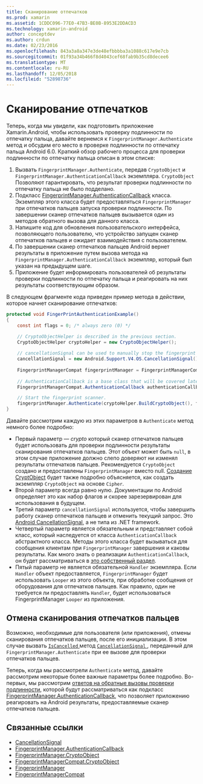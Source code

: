```yaml
---
title: Сканирование отпечатков
ms.prod: xamarin
ms.assetid: 1CDDC096-77E0-47B3-BE0B-8953E2DDACD3
ms.technology: xamarin-android
author: conceptdev
ms.author: crdun
ms.date: 02/23/2016
ms.openlocfilehash: 843a3a8a347e3de48efbbbba3a1088c617e9e7cb
ms.sourcegitcommit: 01f93a34b466f8d4043cef68fab9b35cd8decee6
ms.translationtype: MT
ms.contentlocale: ru-RU
ms.lasthandoff: 12/05/2018
ms.locfileid: "52898736"
---
```

# <a name="scanning-for-fingerprints"></a>Сканирование отпечатков

Теперь, когда мы увидели, как подготовить приложение Xamarin.Android, чтобы использовать проверку подлинности по отпечатку пальца, давайте вернемся к `FingerprintManager.Authenticate` метод и обсудим его место в проверке подлинности по отпечатку пальца Android 6.0. Краткий обзор рабочего процесса для проверки подлинности по отпечатку пальца описан в этом списке:

1. Вызвать `FingerprintManager.Authenticate`, передав `CryptoObject` и `FingerprintManager.AuthenticationCallback` экземпляра. `CryptoObject` Позволяют гарантировать, что результат проверки подлинности по отпечатку пальца не было подделано. 
2. Подкласс [FingerprintManager.AuthenticationCallback](http://developer.android.com/reference/android/hardware/fingerprint/FingerprintManager.AuthenticationCallback.html) класса. Экземпляр этого класса будет предоставляться `FingerprintManager` при отпечатков пальцев запуска проверки подлинности. По завершении сканер отпечатков пальцев вызывается один из методов обратного вызова для данного класса.
3. Напишите код для обновления пользовательского интерфейса, позволяющего пользователю, что устройство запущен сканер отпечатков пальцев и ожидает взаимодействия с пользователем. 
4. По завершении сканер отпечатков пальцев Android вернет результаты в приложение путем вызова метода на `FingerprintManager.AuthenticationCallback` экземпляр, который был указан на предыдущем шаге.
5. Приложение будет информировать пользователей об результаты проверки подлинности по отпечатку пальца и реагировать на них результаты соответствующим образом. 

В следующем фрагменте кода приведен пример метода в действии, которое начнет сканирование отпечатков:

```csharp
protected void FingerPrintAuthenticationExample()
{
    const int flags = 0; /* always zero (0) */

    // CryptoObjectHelper is described in the previous section.
    CryptoObjectHelper cryptoHelper = new CryptoObjectHelper();    
    
    // cancellationSignal can be used to manually stop the fingerprint scanner. 
    cancellationSignal = new Android.Support.V4.OS.CancellationSignal();
    
    FingerprintManagerCompat fingerprintManager = FingerprintManagerCompat.From(this);
    
    // AuthenticationCallback is a base class that will be covered later on in this guide.
    FingerprintManagerCompat.AuthenticationCallback authenticationCallback = new MyAuthCallbackSample(this);

    // Start the fingerprint scanner.
    fingerprintManager.Authenticate(cryptoHelper.BuildCryptoObject(), flags, cancellationSignal, authenticationCallback, null);
}
```

Давайте рассмотрим каждую из этих параметров в `Authenticate` метод немного более подробно:

* Первый параметр — _crypto_ который сканер отпечатков пальцев будет использовать для проверки подлинности результаты сканирования отпечатков пальцев. Этот объект может быть `null`, в этом случае приложение должно слепо доверяют ни изменял результаты отпечатков пальцев. Рекомендуется `CryptoObject` создано и предоставлены `FingerprintManager` вместо null. [Создание CryptObject](~/android/platform/fingerprint-authentication/creating-a-cryptoobject.md) будет также подробно объясняется, как создать экземпляр `CryptoObject` на основе `Cipher`.
* Второй параметр всегда равно нулю. Документации по Android определяет это как набор флагов и скорее зарезервирован для использования в будущем. 
* Третий параметр `cancellationSignal` используется, чтобы завершить работу сканер отпечатков пальцев и отменить текущий запрос. Это [Android CancellationSignal](http://developer.android.com/reference/android/os/CancellationSignal.html), а не типа из .NET framework.
* Четвертый параметр является обязательным и представляет собой класс, который наследуется от класса `AuthenticationCallback` абстрактного класса. Методы этого класса будет вызываться для сообщения клиентам при `FingerprintManager` завершения и каковы результаты. Как много знать о реализации `AuthenticationCallback`, он будет рассматриваться в [это собственный раздел](~/android/platform/fingerprint-authentication/fingerprint-authentication-callbacks.md).
* Пятый параметр не является обязательной `Handler` экземпляра. Если `Handler` объект предоставляется, `FingerprintManager` будет использовать `Looper` из этого объекта, при обработке сообщения от оборудования для отпечатков пальцев. Как правило, один не требуется ли предоставлять `Handler`, будет использоваться FingerprintManager `Looper` из приложения.

## <a name="cancelling-a-fingerprint-scan"></a>Отмена сканирования отпечатков пальцев

Возможно, необходимые для пользователя (или приложения), отмены сканирования отпечатков пальцев, после его инициализации. В этом случае вызвать [ `IsCancelled` ](http://developer.android.com/reference/android/os/CancellationSignal.html#isCanceled()) метод [ `CancellationSignal` ](http://developer.android.com/reference/android/os/CancellationSignal.html) , переданный для `FingerprintManager.Authenticate` при ее вызове для проверки отпечатков пальцев.

Теперь, когда мы рассмотрели `Authenticate` метод, давайте рассмотрим некоторые более важные параметры более подробно. Во-первых, мы рассмотрим [ответов на обратные вызовы проверки подлинности](~/android/platform/fingerprint-authentication/fingerprint-authentication-callbacks.md), которой будут рассматриваться как подкласс [FingerprintManager.AuthenticationCallback](http://developer.android.com/reference/android/hardware/fingerprint/FingerprintManager.AuthenticationCallback.html), что позволяет приложению реагировать на Android результаты, предоставляемые сканер отпечатков пальцев.




## <a name="related-links"></a>Связанные ссылки

- [CancellationSignal](http://developer.android.com/reference/android/os/CancellationSignal.html)
- [FingerprintManager.AuthenticationCallback](http://developer.android.com/reference/android/hardware/fingerprint/FingerprintManager.AuthenticationCallback.html)
- [FingerprintManager.CryptoObject](http://developer.android.com/reference/android/hardware/fingerprint/FingerprintManager.CryptoObject.html)
- [FingerprintManagerCompat.CryptoObject](http://developer.android.com/reference/android/support/v4/hardware/fingerprint/FingerprintManagerCompat.CryptoObject.html)
- [FingerprintManager](http://developer.android.com/reference/android/hardware/fingerprint/FingerprintManager.html)
- [FingerprintManagerCompat](http://developer.android.com/reference/android/support/v4/hardware/fingerprint/FingerprintManagerCompat.html)
